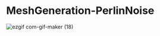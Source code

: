 # MeshGeneration-PerlinNoise

![ezgif com-gif-maker (18)](https://user-images.githubusercontent.com/50857082/190748995-33df552e-3142-45cb-8f95-34cccb68b9cd.gif)
